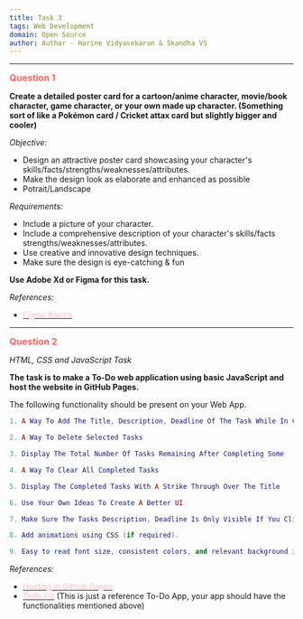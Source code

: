 ```yaml
---
title: Task 3
tags: Web Development
domain: Open Source
author: Author - Harine Vidyasekaran & Skandha VS
---
```

<hr>

**<span style="color: #FF6363; font-size: 1rem;">Question 1</span>**

**Create a detailed poster card for a cartoon/anime character, movie/book character, game character, or your own made up character.
(Something sort of like a Pokémon card / Cricket attax card but slightly bigger and cooler)**

_Objective:_
- Design an attractive poster card showcasing your character's skills/facts/strengths/weaknesses/attributes.
- Make the design look as elaborate and enhanced as possible
- Potrait/Landscape

_Requirements:_
- Include a picture of your character.
- Include a comprehensive description of your character's skills/facts strengths/weaknesses/attributes.
- Use creative and innovative design techniques.
- Make sure the design is eye-catching & fun

**Use Adobe Xd or Figma for this task.**

_References:_
- [<span style="color: #FFC0CB;">Figma Basics</span>](https://www.youtube.com/watch?v=FTFaQWZBqQ8&pp=ygUOZmlnbWEgdHV0b3JpYWw%3D)
<hr>

**<span style="color: #FF6363; font-size: 1rem;">Question 2</span>**

_HTML, CSS and JavaScript Task_

**The task is to make a To-Do web application using basic JavaScript and host the website in GitHub Pages.**

The following functionality should be present on your Web App.

```lua
1. A Way To Add The Title, Description, Deadline Of The Task While In Creating A New Task

2. A Way To Delete Selected Tasks

3. Display The Total Number Of Tasks Remaining After Completing Some

4. A Way To Clear All Completed Tasks

5. Display The Completed Tasks With A Strike Through Over The Title

6. Use Your Own Ideas To Create A Better UI

7. Make Sure The Tasks Description, Deadline Is Only Visible If You Click That Particular Task! Otherwise, It Should Be Hidden.

8. Add animations using CSS (if required).

9. Easy to read font size, consistent colors, and relevant background image are required.
```
_References:_
- [<span style="color: #FFC0CB;">Hosting in Github Pages</span>](https://www.youtube.com/watch?v=OltY8JIaP-4)
- [<span style="color: #FFC0CB;">Todo list</span>](https://www.youtube.com/watch?v=cOUNOi297Mw)
(This is just a reference To-Do App, your app should have the functionalities mentioned above)
